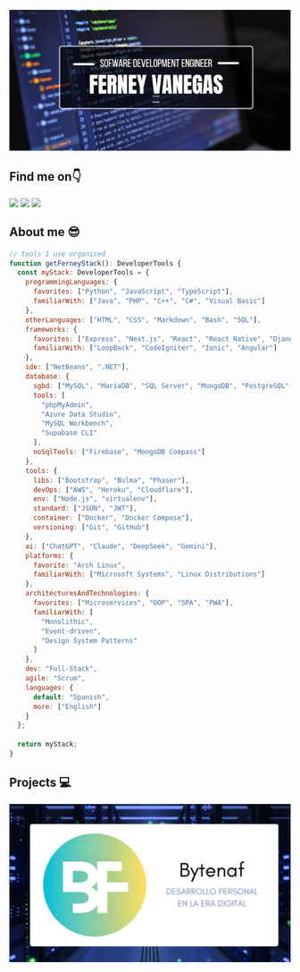 ![Hi There](/images/intro.jpg "Hi There")


## Find me on👇


[<img src="https://img.shields.io/badge/ferney_vanegas-x?logo=x&labelColor=black">](https://twitter.com/ferney_vanegas)
[<img src="https://img.shields.io/badge/ferney_vanegas_hernandez-x?logo=linkedin&labelColor=blue&link=https%3A%2F%2Fwww.linkedin.com%2Fin%2Fferney-vanegas-hernandez%2F)">](https://www.linkedin.com/in/ferney-vanegas-hernandez/)
[<img src="https://img.shields.io/badge/ferneyvanegas-gmail?logo=gmail&labelColor=white">](mailto:ferneyvanegas@gmail.com)


## About me 😎

```javascript
// tools I use organized
function getFerneyStack(): DeveloperTools {
  const myStack: DeveloperTools = {
    programmingLanguages: {
      favorites: ["Python", "JavaScript", "TypeScript"],
      familiarWith: ["Java", "PHP", "C++", "C#", "Visual Basic"]
    },
    otherLanguages: ["HTML", "CSS", "Markdown", "Bash", "SQL"],
    frameworks: {
      favorites: ["Express", "Next.js", "React", "React Native", "Django"],
      familiarWith: ["LoopBack", "CodeIgniter", "Ionic", "Angular"]
    },
    ide: ["NetBeans", ".NET"],
    database: {
      sgbd: ["MySQL", "MariaDB", "SQL Server", "MongoDB", "PostgreSQL", "Supabase"],
      tools: [
        "phpMyAdmin",
        "Azure Data Studio",
        "MySQL Workbench",
        "Supabase CLI"
      ],
      noSqlTools: ["Firebase", "MongoDB Compass"]
    },
    tools: {
      libs: ["Bootstrap", "Bulma", "Phaser"],
      devOps: ["AWS", "Heroku", "Cloudflare"],
      env: ["Node.js", "virtualenv"],
      standard: ["JSON", "JWT"],
      container: ["Docker", "Docker Compose"],
      versioning: ["Git", "GitHub"]
    },
    ai: ["ChatGPT", "Claude", "DeepSeek", "Gemini"],
    platforms: {
      favorite: "Arch Linux",
      familiarWith: ["Microsoft Systems", "Linux Distributions"]
    },
    architecturesAndTechnologies: {
      favorites: ["Microservices", "OOP", "SPA", "PWA"],
      familiarWith: [
        "Monolithic",
        "Event-driven",
        "Design System Patterns"
      ]
    },
    dev: "Full-Stack",
    agile: "Scrum",
    languages: {
      default: "Spanish",
      more: ["English"]
    }
  };
  
  return myStack;
}
```
## Projects 💻

<a href="https://bytenaf.com">
  <img src="images/project.jpg">
</a>